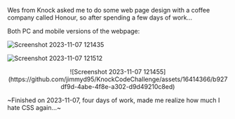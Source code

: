 Wes from Knock asked me to do some web page design with a coffee company called Honour, so after spending a few days of work...

Both PC and mobile versions of the webpage:

![Screenshot 2023-11-07 121435](https://github.com/jimmyd95/KnockCodeChallenge/assets/16414366/6b519e36-1e1d-49f8-9112-d695110c54c3)

![Screenshot 2023-11-07 121512](https://github.com/jimmyd95/KnockCodeChallenge/assets/16414366/e94d4bb4-9ae2-45db-9247-7e649dcdf23c)

<p align="center">
![Screenshot 2023-11-07 121455](https://github.com/jimmyd95/KnockCodeChallenge/assets/16414366/b927df9d-4abe-4f8e-a302-d9d49210c8ed)
</p>

~Finished on 2023-11-07, four days of work, made me realize how much I hate CSS again...~
